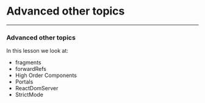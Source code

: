 # Advanced other topics

---
### Advanced other topics

In this lesson we look at:
- fragments
- forwardRefs
- High Order Components
- Portals
- ReactDomServer
- StrictMode